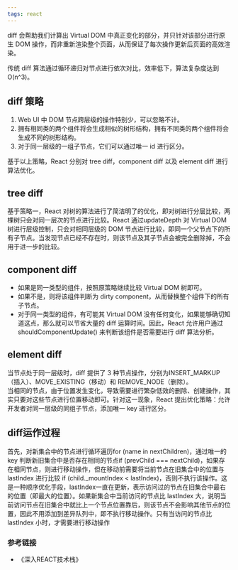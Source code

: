 ```yaml
---
tags: react
---
```

diff 会帮助我们计算出 Virtual DOM 中真正变化的部分，并只针对该部分进行原生 DOM 操作，而非重新渲染整个页面，从而保证了每次操作更新后页面的高效渲染。  

传统 diff 算法通过循环递归对节点进行依次对比，效率低下，算法复杂度达到O(n^3)。  

## diff 策略
1. Web UI 中 DOM 节点跨层级的操作特别少，可以忽略不计。
2. 拥有相同类的两个组件将会生成相似的树形结构，拥有不同类的两个组件将会生成不同的树形结构。
3. 对于同一层级的一组子节点，它们可以通过唯一 id 进行区分。

基于以上策略，React 分别对 tree diff，component diff 以及 element diff 进行算法优化。

## tree diff
基于策略一，React 对树的算法进行了简洁明了的优化，即对树进行分层比较，两棵树只会对同一层次的节点进行比较。React 通过updateDepth 对 Virtual DOM 树进行层级控制，只会对相同层级的 DOM 节点进行比较，即同一个父节点下的所有子节点。当发现节点已经不存在时，则该节点及其子节点会被完全删除掉，不会用于进一步的比较。

## component diff
- 如果是同一类型的组件，按照原策略继续比较 Virtual DOM 树即可。
- 如果不是，则将该组件判断为 dirty component，从而替换整个组件下的所有子节点。
- 对于同一类型的组件，有可能其 Virtual DOM 没有任何变化，如果能够确切知道这点，那么就可以节省大量的 diff 运算时间。因此，React 允许用户通过 shouldComponentUpdate() 来判断该组件是否需要进行 diff 算法分析。

## element diff
当节点处于同一层级时，diff 提供了 3 种节点操作，分别为INSERT_MARKUP（插入）、MOVE_EXISTING（移动）和 REMOVE_NODE（删除）。  
当相同的节点，由于位置发生变化，导致需要进行繁杂低效的删除、创建操作，其实只要对这些节点进行位置移动即可。针对这一现象，React 提出优化策略：允许开发者对同一层级的同组子节点，添加唯一 key 进行区分。   

## diff运作过程  
首先，对新集合中的节点进行循环遍历for (name in nextChildren)，通过唯一的 key 判断新旧集合中是否存在相同的节点if (prevChild === nextChild)，如果存在相同节点，则进行移动操作，但在移动前需要将当前节点在旧集合中的位置与 lastIndex 进行比较 if (child._mountIndex < lastIndex)，否则不执行该操作。这是一种顺序优化手段，lastIndex一直在更新，表示访问过的节点在旧集合中最右的位置（即最大的位置）。如果新集合中当前访问的节点比 lastIndex 大，说明当前访问节点在旧集合中就比上一个节点位置靠后，则该节点不会影响其他节点的位置，因此不用添加到差异队列中，即不执行移动操作。只有当访问的节点比 lastIndex 小时，才需要进行移动操作

### 参考链接
- 《深入REACT技术栈》